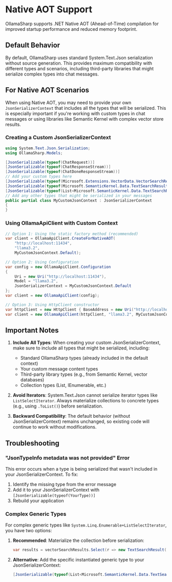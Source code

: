 # Native AOT Support

OllamaSharp supports .NET Native AOT (Ahead-of-Time) compilation for improved startup performance and reduced memory footprint. 

## Default Behavior

By default, OllamaSharp uses standard System.Text.Json serialization without source generation. This provides maximum compatibility with different types and scenarios, including third-party libraries that might serialize complex types into chat messages.

## For Native AOT Scenarios

When using Native AOT, you may need to provide your own `JsonSerializerContext` that includes all the types that will be serialized. This is especially important if you're working with custom types in chat messages or using libraries like Semantic Kernel with complex vector store results.

### Creating a Custom JsonSerializerContext

```csharp
using System.Text.Json.Serialization;
using OllamaSharp.Models;

[JsonSerializable(typeof(ChatRequest))]
[JsonSerializable(typeof(ChatResponseStream))]
[JsonSerializable(typeof(ChatDoneResponseStream))]
// Add your custom types here
[JsonSerializable(typeof(Microsoft.Extensions.VectorData.VectorSearchResult<MyApp.ConversationDocumentTextData<Guid>>))]
[JsonSerializable(typeof(Microsoft.SemanticKernel.Data.TextSearchResult))]
[JsonSerializable(typeof(List<Microsoft.SemanticKernel.Data.TextSearchResult>))]
// Add any other types that might be serialized in your messages
public partial class MyCustomJsonContext : JsonSerializerContext
{
}
```

### Using OllamaApiClient with Custom Context

```csharp
// Option 1: Using the static factory method (recommended)
var client = OllamaApiClient.CreateForNativeAOT(
    "http://localhost:11434", 
    "llama3.2", 
    MyCustomJsonContext.Default);

// Option 2: Using Configuration
var config = new OllamaApiClient.Configuration
{
    Uri = new Uri("http://localhost:11434"),
    Model = "llama3.2",
    JsonSerializerContext = MyCustomJsonContext.Default
};
var client = new OllamaApiClient(config);

// Option 3: Using HttpClient constructor
var httpClient = new HttpClient { BaseAddress = new Uri("http://localhost:11434") };
var client = new OllamaApiClient(httpClient, "llama3.2", MyCustomJsonContext.Default);
```

## Important Notes

1. **Include All Types**: When creating your custom JsonSerializerContext, make sure to include all types that might be serialized, including:
   - Standard OllamaSharp types (already included in the default context)
   - Your custom message content types
   - Third-party library types (e.g., from Semantic Kernel, vector databases)
   - Collection types (List<T>, IEnumerable<T>, etc.)

2. **Avoid Iterators**: System.Text.Json cannot serialize iterator types like `ListSelectIterator`. Always materialize collections to concrete types (e.g., using `.ToList()`) before serialization.

3. **Backward Compatibility**: The default behavior (without JsonSerializerContext) remains unchanged, so existing code will continue to work without modifications.

## Troubleshooting

### "JsonTypeInfo metadata was not provided" Error

This error occurs when a type is being serialized that wasn't included in your JsonSerializerContext. To fix:

1. Identify the missing type from the error message
2. Add it to your JsonSerializerContext with `[JsonSerializable(typeof(YourType))]`
3. Rebuild your application

### Complex Generic Types

For complex generic types like `System.Linq.Enumerable+ListSelectIterator`, you have two options:

1. **Recommended**: Materialize the collection before serialization:
   ```csharp
   var results = vectorSearchResults.Select(r => new TextSearchResult(...)).ToList();
   ```

2. **Alternative**: Add the specific instantiated generic type to your JsonSerializerContext:
   ```csharp
   [JsonSerializable(typeof(List<Microsoft.SemanticKernel.Data.TextSearchResult>))]
   ```
